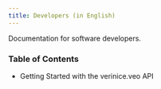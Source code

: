 ```yaml
---
title: Developers (in English)
---
```


Documentation for software developers.

### Table of Contents

* <DocsLink to="/developers/getting-started">Getting Started with the verinice.veo API</DocsLink>